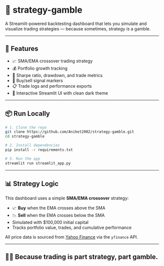 # 🎰 strategy-gamble

A Streamlit-powered backtesting dashboard that lets you simulate and visualize trading strategies — because sometimes, strategy *is* a gamble.

---

## 🚀 Features

- 📈 SMA/EMA crossover trading strategy
- 💰 Portfolio growth tracking
- 🧮 Sharpe ratio, drawdown, and trade metrics
- 🔁 Buy/sell signal markers
- 📋 Trade logs and performance exports
- 🎨 Interactive Streamlit UI with clean dark theme

---

## 📦 Run Locally

```bash
# 1. Clone the repo
git clone https://github.com/Aniket2002/strategy-gamble.git
cd strategy-gamble

# 2. Install dependencies
pip install -r requirements.txt

# 3. Run the app
streamlit run streamlit_app.py
```

---

## 📊 Strategy Logic

This dashboard uses a simple **SMA/EMA crossover** strategy:

- 📈 **Buy** when the EMA crosses above the SMA  
- 📉 **Sell** when the EMA crosses below the SMA  
- Simulated with $100,000 initial capital  
- Tracks portfolio value, trades, and cumulative performance

All price data is sourced from [Yahoo Finance](https://finance.yahoo.com/) via the `yfinance` API.

---

## 🤹‍♂️ Because trading is part strategy, part gamble.

